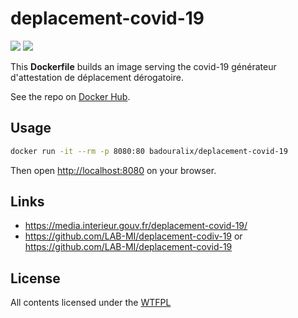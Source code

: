 # deplacement-covid-19

[![](https://images.microbadger.com/badges/version/badouralix/deplacement-covid-19.svg)](https://microbadger.com/images/badouralix/deplacement-covid-19 "Get your own version badge on microbadger.com") [![](https://images.microbadger.com/badges/image/badouralix/deplacement-covid-19.svg)](https://microbadger.com/images/badouralix/deplacement-covid-19 "Get your own image badge on microbadger.com")

This **Dockerfile** builds an image serving the covid-19 générateur d'attestation de déplacement dérogatoire.

See the repo on [Docker Hub](https://hub.docker.com/r/badouralix/deplacement-covid-19/).

## Usage

```bash
docker run -it --rm -p 8080:80 badouralix/deplacement-covid-19
```

Then open <http://localhost:8080> on your browser.

## Links

- <https://media.interieur.gouv.fr/deplacement-covid-19/>
- <https://github.com/LAB-MI/deplacement-codiv-19> or <https://github.com/LAB-MI/deplacement-covid-19>

## License

All contents licensed under the [WTFPL](https://github.com/badouralix/dockerfiles/blob/master/LICENSE)
